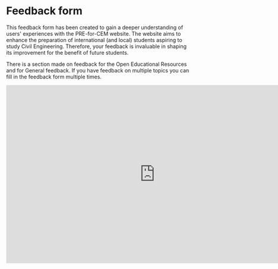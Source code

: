 # Feedback form 

This feedback form has been created to gain a deeper understanding of users' experiences with the PRE-for-CEM website. The website aims to enhance the preparation of international (and local) students aspiring to study Civil Engineering. Therefore, your feedback is invaluable in shaping its improvement for the benefit of future students.

There is a section made on feedback for the Open Educational Resources and for General feedback. 
If you have feedback on multiple topics you can fill in the feedback form multiple times. 

<iframe src="https://forms.office.com/e/C40G0PXV9L" width="800" height="480" frameborder="0" marginheight="0" marginwidth="0"></iframe>
